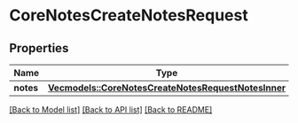 # CoreNotesCreateNotesRequest

## Properties

Name | Type | Description | Notes
------------ | ------------- | ------------- | -------------
**notes** | [**Vec<models::CoreNotesCreateNotesRequestNotesInner>**](core_notes_create_notes_request_notes_inner.md) |  | 

[[Back to Model list]](../README.md#documentation-for-models) [[Back to API list]](../README.md#documentation-for-api-endpoints) [[Back to README]](../README.md)


